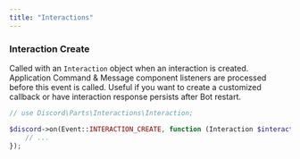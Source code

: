 ```yaml
---
title: "Interactions"
---
```


### Interaction Create

Called with an `Interaction` object when an interaction is created.
Application Command & Message component listeners are processed before this event is called.
Useful if you want to create a customized callback or have interaction response persists after Bot restart.

```php
// use Discord\Parts\Interactions\Interaction;

$discord->on(Event::INTERACTION_CREATE, function (Interaction $interaction, Discord $discord) {
    // ...
});
```
